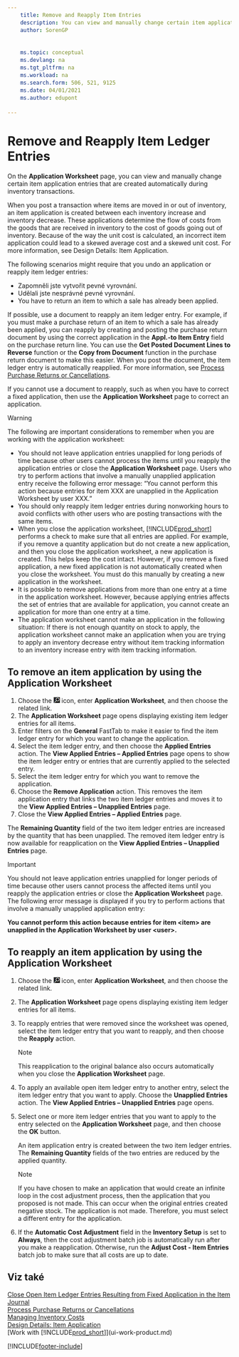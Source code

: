 ```yaml
---
    title: Remove and Reapply Item Entries
    description: You can view and manually change certain item application entries that are created automatically during inventory transactions.
    author: SorenGP

    
    ms.topic: conceptual
    ms.devlang: na
    ms.tgt_pltfrm: na
    ms.workload: na
    ms.search.form: 506, 521, 9125
    ms.date: 04/01/2021
    ms.author: edupont

---
```

# Remove and Reapply Item Ledger Entries
On the **Application Worksheet** page, you can view and manually change certain item application entries that are created automatically during inventory transactions.

When you post a transaction where items are moved in or out of inventory, an item application is created between each inventory increase and inventory decrease. These applications determine the flow of costs from the goods that are received in inventory to the cost of goods going out of inventory. Because of the way the unit cost is calculated, an incorrect item application could lead to a skewed average cost and a skewed unit cost. For more information, see Design Details: Item Application.

The following scenarios might require that you undo an application or reapply item ledger entries:

- Zapomněli jste vytvořit pevné vyrovnání.
- Udělali jste nesprávné pevné vyrovnání.
- You have to return an item to which a sale has already been applied.

If possible, use a document to reapply an item ledger entry. For example, if you must make a purchase return of an item to which a sale has already been applied, you can reapply by creating and posting the purchase return document by using the correct application in the **Appl.-to Item Entry** field on the purchase return line. You can use the **Get Posted Document Lines to Reverse** function or the **Copy from Document** function in the purchase return document to make this easier. When you post the document, the item ledger entry is automatically reapplied. For more information, see [Process Purchase Returns or Cancellations](purchasing-how-process-purchase-returns-cancellations.md).

If you cannot use a document to reapply, such as when you have to correct a fixed application, then use the **Application Worksheet** page to correct an application.

> [!Warning]  
> The following are important considerations to remember when you are working with the application worksheet:
> - You should not leave application entries unapplied for long periods of time because other users cannot process the items until you reapply the application entries or close the **Application Worksheet** page. Users who try to perform actions that involve a manually unapplied application entry receive the following error message: “You cannot perform this action because entries for item XXX are unapplied in the Application Worksheet by user XXX.”
> - You should only reapply item ledger entries during nonworking hours to avoid conflicts with other users who are posting transactions with the same items.
> - When you close the application worksheet, [!INCLUDE[prod_short](includes/prod_short.md)] performs a check to make sure that all entries are applied. For example, if you remove a quantity application but do not create a new application, and then you close the application worksheet, a new application is created. This helps keep the cost intact. However, if you remove a fixed application, a new fixed application is not automatically created when you close the worksheet. You must do this manually by creating a new application in the worksheet.
> - It is possible to remove applications from more than one entry at a time in the application worksheet. However, because applying entries affects the set of entries that are available for application, you cannot create an application for more than one entry at a time.
> - The application worksheet cannot make an application in the following situation: If there is not enough quantity on stock to apply, the application worksheet cannot make an application when you are trying to apply an inventory decrease entry without item tracking information to an inventory increase entry with item tracking information.

## To remove an item application by using the Application Worksheet

1. Choose the ![Lightbulb that opens the Tell Me feature 1.](media/ui-search/search_small.png "Tell me what you want to do") icon, enter **Application Worksheet**, and then choose the related link.
2. The **Application Worksheet** page opens displaying existing item ledger entries for all items.
3. Enter filters on the **General** FastTab to make it easier to find the item ledger entry for which you want to change the application.
4. Select the item ledger entry, and then choose the **Applied Entries** action. The **View Applied Entries – Applied Entries** page opens to show the item ledger entry or entries that are currently applied to the selected entry.
5. Select the item ledger entry for which you want to remove the application.
6. Choose the **Remove Application** action. This removes the item application entry that links the two item ledger entries and moves it to the **View Applied Entries – Unapplied Entries** page.
7. Close the **View Applied Entries – Applied Entries** page.

The **Remaining Quantity** field of the two item ledger entries are increased by the quantity that has been unapplied. The removed item ledger entry is now available for reapplication on the **View Applied Entries – Unapplied Entries** page.

> [!IMPORTANT]  
> You should not leave application entries unapplied for longer periods of time because other users cannot process the affected items until you reapply the application entries or close the **Application Worksheet** page. The following error message is displayed if you try to perform actions that involve a manually unapplied application entry:
>
> **You cannot perform this action because entries for item \<item\> are unapplied in the Application Worksheet by user \<user\>.**

## To reapply an item application by using the Application Worksheet

1. Choose the ![Lightbulb that opens the Tell Me feature 2.](media/ui-search/search_small.png "Tell me what you want to do") icon, enter **Application Worksheet**, and then choose the related link.
2. The **Application Worksheet** page opens displaying existing item ledger entries for all items.
3. To reapply entries that were removed since the worksheet was opened, select the item ledger entry that you want to reapply, and then choose the **Reapply** action.

   > [!NOTE]  
   > This reapplication to the original balance also occurs automatically when you close the **Application Worksheet** page.
4. To apply an available open item ledger entry to another entry, select the item ledger entry that you want to apply. Choose the **Unapplied Entries** action. The **View Applied Entries – Unapplied Entries** page opens.
5. Select one or more item ledger entries that you want to apply to the entry selected on the **Application Worksheet** page, and then choose the **OK** button.

   An item application entry is created between the two item ledger entries. The **Remaining Quantity** fields of the two entries are reduced by the applied quantity.

   > [!NOTE]  
   > If you have chosen to make an application that would create an infinite loop in the cost adjustment process, then the application that you proposed is not made. This can occur when the original entries created negative stock. The application is not made. Therefore, you must select a different entry for the application.
6. If the **Automatic Cost Adjustment** field in the **Inventory Setup** is set to **Always**, then the cost adjustment batch job is automatically run after you make a reapplication. Otherwise, run the **Adjust Cost - Item Entries** batch job to make sure that all costs are up to date.

## Viz také

[Close Open Item Ledger Entries Resulting from Fixed Application in the Item Journal](finance-how-to-close-open-item-ledger-entries-resulting-from-fixed-application-in-the-item-journal.md)  
[Process Purchase Returns or Cancellations](purchasing-how-process-purchase-returns-cancellations.md)  
[Managing Inventory Costs](finance-manage-inventory-costs.md)   
[Design Details: Item Application](design-details-item-application.md)  
[Work with [!INCLUDE[prod_short](includes/prod_short.md)]](ui-work-product.md)


[!INCLUDE[footer-include](includes/footer-banner.md)]